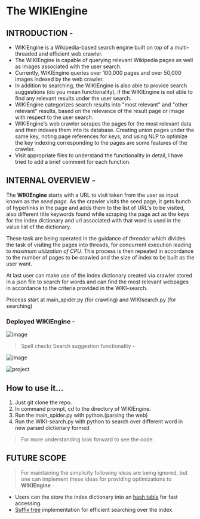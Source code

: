 # The WIKIEngine

## INTRODUCTION -

- WIKIEngine is a Wikipedia-based search engine built on top of a multi-threaded and efficient web crawler. 
- The WIKIEngine is capable of querying relevant Wikipedia pages as well as images associated with the user search. 
- Currently, WIKIEngine queries over 100,000 pages and over 50,000 images indexed by the web crawler. 
- In addition to searching, the WIKIEngine is also able to provide search suggestions (do you mean functionality), if the WIKIEngine is not able to find any relevant results under the user search. 
- WIKIEngine categorizes search results into "most relevant" and "other relevant" results, based on the relevance of the result page or image with respect to the user search. 
- WIKIEngine's web crawler scrapes the pages for the most relevant data and then indexes them into its database. Creating union pages under the same key, noting page references for keys, and using NLP to optimize the key indexing corresponding to the pages are some features of the crawler.
- Visit appropriate files to understand the functionality in detail, I have tried to add a brief comment for each function.

## INTERNAL OVERVIEW -

The **WIKIEngine** starts with a URL to visit taken from the user as input known as the *seed page*. As the crawler visits the seed page, it gets bunch of hyperlinks in the page and adds them to the list of URL's to be visited, also different title keywords found while scraping the page act as the keys for the index dictionary and url associated with that word is used in the value list of the dictionary.

These task are being operated in the guidance of *threader* which divides the task of visiting the pages into threads, for concurrent execution leading to *maximum utilization of CPU*. This process is then repeated in accordance to the number of pages to be crawled and the size of index to be built as the user want. 

At last user can make use of the index dictionary created via crawler stored in a json file to search for words and can find the most relevant webpages in accordance to the criteria provided in the WIKI-search.

Process start at main_spider.py (for crawling) and WIKIsearch.py (for searching)

### Deployed WIKIEngine -

![image](https://drive.google.com/uc?export=view&id=1AlOrTbZ3rM3IuBuAZ9KiOqoq4x1X_UtH)

> Spell check/ Search suggestion functionality -


![image](https://drive.google.com/uc?export=view&id=12BDkz_0hhTetSMChJ-nAViiuEBjYDqI1)

![project](https://user-images.githubusercontent.com/30331393/38129174-7fa1bf22-341b-11e8-98a9-0ee809ca1144.png)


## How to use it...
1. Just git clone the repo.
2. In command prompt, cd to the directory of WIKIEngine.
3. Run the main_spider.py with python.(parsing the web)
4. Run the WIKI-search.py with python to search over different word in new parsed dictionary formed
> For more understanding look forward to see the code.

## FUTURE SCOPE

> For maintaining the simplicity following ideas are being ignored, but one can implement these ideas for providing optimizations to **WIKIEngine** -
- Users can the store the index dictionary into an [hash table](https://en.wikipedia.org/wiki/Hash_function) for fast accessing.
- [Suffix tree](https://en.wikipedia.org/wiki/Suffix_tree) implementation for efficient searching over the index. 

